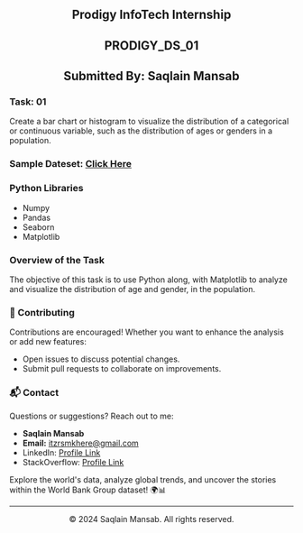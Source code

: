 <div style="text-align: center;">

<h2> Prodigy InfoTech Internship </h2>

<h2> PRODIGY_DS_01 </h2>

<h2> Submitted By: Saqlain Mansab </h2>

</div>

### Task: 01

Create a bar chart or histogram to visualize the distribution of a categorical or continuous variable, such as the distribution of ages or genders in a population.

### Sample Dateset: [Click Here](https://www.canva.com/link?target=https%3A%2F%2Fdata.worldbank.org%2Findicator%2FSP.POP.TOTL&design=DAFpRxy47kU&accessRole=viewer&linkSource=document)

### Python Libraries
- Numpy
- Pandas
- Seaborn
- Matplotlib

### Overview of the Task
The objective of this task is to use Python along, with Matplotlib to analyze and visualize the distribution of age and gender, in the population.


### 🤝 Contributing

Contributions are encouraged! Whether you want to enhance the analysis or add new features:

- Open issues to discuss potential changes.
- Submit pull requests to collaborate on improvements.

### 📬 Contact

Questions or suggestions? Reach out to me:

- **Saqlain Mansab**
- **Email:** [itzrsmkhere@gmail.com](mailto:itzrsmkhere@gmail.com)
- LinkedIn: [Profile Link](https://www.linkedin.com/in/saqlain-mansab-rai786)
- StackOverflow: [Profile Link](https://stackoverflow.com/users/21674980/saqlain-rai)

Explore the world's data, analyze global trends, and uncover the stories within the World Bank Group dataset! 🌍📊


--- 
<div style="text-align: center;">
© 2024 Saqlain Mansab. All rights reserved.
</div>